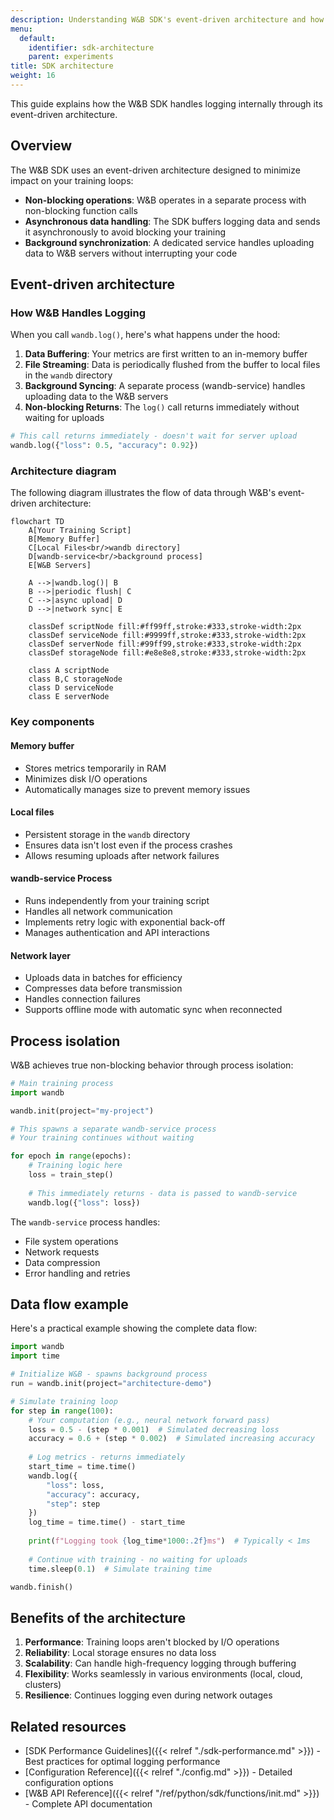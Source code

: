 ```yaml
---
description: Understanding W&B SDK's event-driven architecture and how it handles logging internally
menu:
  default:
    identifier: sdk-architecture
    parent: experiments
title: SDK architecture
weight: 16
---
```


This guide explains how the W&B SDK handles logging internally through its event-driven architecture.

## Overview

The W&B SDK uses an event-driven architecture designed to minimize impact on your training loops:

- **Non-blocking operations**: W&B operates in a separate process with non-blocking function calls
- **Asynchronous data handling**: The SDK buffers logging data and sends it asynchronously to avoid blocking your training
- **Background synchronization**: A dedicated service handles uploading data to W&B servers without interrupting your code

## Event-driven architecture

### How W&B Handles Logging

When you call `wandb.log()`, here's what happens under the hood:

1. **Data Buffering**: Your metrics are first written to an in-memory buffer
2. **File Streaming**: Data is periodically flushed from the buffer to local files in the `wandb` directory
3. **Background Syncing**: A separate process (wandb-service) handles uploading data to the W&B servers
4. **Non-blocking Returns**: The `log()` call returns immediately without waiting for uploads

```python
# This call returns immediately - doesn't wait for server upload
wandb.log({"loss": 0.5, "accuracy": 0.92})
```

### Architecture diagram

The following diagram illustrates the flow of data through W&B's event-driven architecture:

```mermaid
flowchart TD
    A[Your Training Script] 
    B[Memory Buffer]
    C[Local Files<br/>wandb directory]
    D[wandb-service<br/>background process]
    E[W&B Servers]
    
    A -->|wandb.log()| B
    B -->|periodic flush| C
    C -->|async upload| D
    D -->|network sync| E
    
    classDef scriptNode fill:#ff99ff,stroke:#333,stroke-width:2px
    classDef serviceNode fill:#9999ff,stroke:#333,stroke-width:2px
    classDef serverNode fill:#99ff99,stroke:#333,stroke-width:2px
    classDef storageNode fill:#e8e8e8,stroke:#333,stroke-width:2px
    
    class A scriptNode
    class B,C storageNode
    class D serviceNode
    class E serverNode
```

### Key components

#### Memory buffer
- Stores metrics temporarily in RAM
- Minimizes disk I/O operations
- Automatically manages size to prevent memory issues

#### Local files
- Persistent storage in the `wandb` directory
- Ensures data isn't lost even if the process crashes
- Allows resuming uploads after network failures

#### wandb-service Process
- Runs independently from your training script
- Handles all network communication
- Implements retry logic with exponential back-off
- Manages authentication and API interactions

#### Network layer
- Uploads data in batches for efficiency
- Compresses data before transmission
- Handles connection failures
- Supports offline mode with automatic sync when reconnected

## Process isolation

W&B achieves true non-blocking behavior through process isolation:

```python
# Main training process
import wandb

wandb.init(project="my-project")

# This spawns a separate wandb-service process
# Your training continues without waiting

for epoch in range(epochs):
    # Training logic here
    loss = train_step()
    
    # This immediately returns - data is passed to wandb-service
    wandb.log({"loss": loss})
```

The `wandb-service` process handles:
- File system operations
- Network requests
- Data compression
- Error handling and retries

## Data flow example

Here's a practical example showing the complete data flow:

```python
import wandb
import time

# Initialize W&B - spawns background process
run = wandb.init(project="architecture-demo")

# Simulate training loop
for step in range(100):
    # Your computation (e.g., neural network forward pass)
    loss = 0.5 - (step * 0.001)  # Simulated decreasing loss
    accuracy = 0.6 + (step * 0.002)  # Simulated increasing accuracy
    
    # Log metrics - returns immediately
    start_time = time.time()
    wandb.log({
        "loss": loss,
        "accuracy": accuracy,
        "step": step
    })
    log_time = time.time() - start_time
    
    print(f"Logging took {log_time*1000:.2f}ms")  # Typically < 1ms
    
    # Continue with training - no waiting for uploads
    time.sleep(0.1)  # Simulate training time

wandb.finish()
```

## Benefits of the architecture

1. **Performance**: Training loops aren't blocked by I/O operations
2. **Reliability**: Local storage ensures no data loss
3. **Scalability**: Can handle high-frequency logging through buffering
4. **Flexibility**: Works seamlessly in various environments (local, cloud, clusters)
5. **Resilience**: Continues logging even during network outages

## Related resources

- [SDK Performance Guidelines]({{< relref "./sdk-performance.md" >}}) - Best practices for optimal logging performance
- [Configuration Reference]({{< relref "./config.md" >}}) - Detailed configuration options
- [W&B API Reference]({{< relref "/ref/python/sdk/functions/init.md" >}}) - Complete API documentation